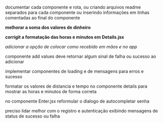 documentar cada componente e rota, ou criando arquivos readme 
separados para cada componente ou inserindo informações em linhas 
comentadas ao final do componente

**melhorar a soma dos valores de dinheiro**

**corrigit a formatação das horas e minutos em Details.jsx**

*adicionar a opção de colocar como recebido em mãos e no app*

componente add values deve retornar algum sinal de falha ou sucesso ao adicionar

implementar componentes de loading e de mensagens para erros e sucesso

formatar os valores de distancia e tempo no componente details para mostrar as horas e
minutos de forma correta

no componente Enter.jsx reformular o dialogo de autocompletar senha

preciso lidar melhor com o registro e autenticação exibindo mensagens de status de sucesso ou falha


